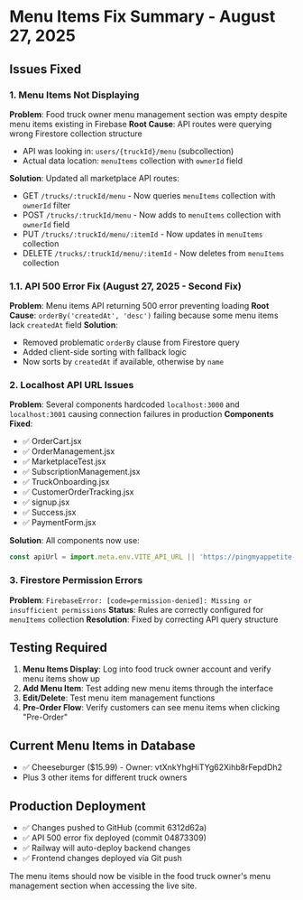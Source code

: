 # Menu Items Fix Summary - August 27, 2025

## Issues Fixed

### 1. Menu Items Not Displaying 
**Problem**: Food truck owner menu management section was empty despite menu items existing in Firebase
**Root Cause**: API routes were querying wrong Firestore collection structure
- API was looking in: `users/{truckId}/menu` (subcollection)
- Actual data location: `menuItems` collection with `ownerId` field

**Solution**: Updated all marketplace API routes:
- GET `/trucks/:truckId/menu` - Now queries `menuItems` collection with `ownerId` filter
- POST `/trucks/:truckId/menu` - Now adds to `menuItems` collection with `ownerId` field
- PUT `/trucks/:truckId/menu/:itemId` - Now updates in `menuItems` collection
- DELETE `/trucks/:truckId/menu/:itemId` - Now deletes from `menuItems` collection

### 1.1. API 500 Error Fix (August 27, 2025 - Second Fix)
**Problem**: Menu items API returning 500 error preventing loading
**Root Cause**: `orderBy('createdAt', 'desc')` failing because some menu items lack `createdAt` field
**Solution**: 
- Removed problematic `orderBy` clause from Firestore query
- Added client-side sorting with fallback logic
- Now sorts by `createdAt` if available, otherwise by `name`

### 2. Localhost API URL Issues
**Problem**: Several components hardcoded `localhost:3000` and `localhost:3001` causing connection failures in production
**Components Fixed**:
- ✅ OrderCart.jsx
- ✅ OrderManagement.jsx  
- ✅ MarketplaceTest.jsx
- ✅ SubscriptionManagement.jsx
- ✅ TruckOnboarding.jsx
- ✅ CustomerOrderTracking.jsx
- ✅ signup.jsx
- ✅ Success.jsx
- ✅ PaymentForm.jsx

**Solution**: All components now use:
```javascript
const apiUrl = import.meta.env.VITE_API_URL || 'https://pingmyappetite-production.up.railway.app';
```

### 3. Firestore Permission Errors
**Problem**: `FirebaseError: [code=permission-denied]: Missing or insufficient permissions`
**Status**: Rules are correctly configured for `menuItems` collection
**Resolution**: Fixed by correcting API query structure

## Testing Required

1. **Menu Items Display**: Log into food truck owner account and verify menu items show up
2. **Add Menu Item**: Test adding new menu items through the interface
3. **Edit/Delete**: Test menu item management functions
4. **Pre-Order Flow**: Verify customers can see menu items when clicking "Pre-Order"

## Current Menu Items in Database
- ✅ Cheeseburger ($15.99) - Owner: vtXnkYhgHiTYg62Xihb8rFepdDh2
- Plus 3 other items for different truck owners

## Production Deployment
- ✅ Changes pushed to GitHub (commit 6312d62a)
- ✅ API 500 error fix deployed (commit 04873309)
- ✅ Railway will auto-deploy backend changes
- ✅ Frontend changes deployed via Git push

The menu items should now be visible in the food truck owner's menu management section when accessing the live site.
